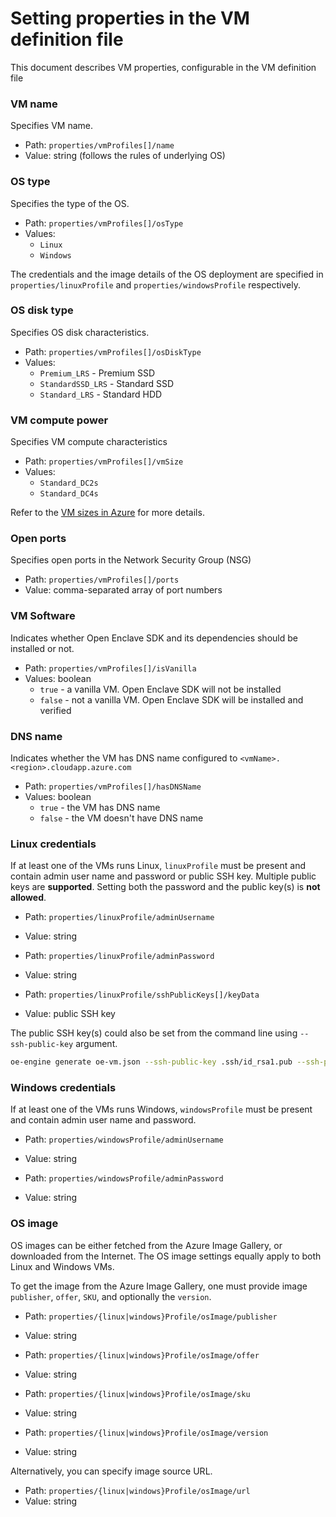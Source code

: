 # Setting properties in the VM definition file

This document describes VM properties, configurable in the VM definition file

### VM name
Specifies VM name.

* Path: `properties/vmProfiles[]/name`
* Value: string (follows the rules of underlying OS)

### OS type
Specifies the type of the OS.

* Path: `properties/vmProfiles[]/osType`
* Values:
    * `Linux`
    * `Windows`

The credentials and the image details of the OS deployment are specified in `properties/linuxProfile` and `properties/windowsProfile` respectively.

### OS disk type
Specifies OS disk characteristics.

* Path: `properties/vmProfiles[]/osDiskType`
* Values:
    * `Premium_LRS` - Premium SSD
    * `StandardSSD_LRS` - Standard SSD
    * `Standard_LRS` - Standard HDD

### VM compute power
Specifies VM compute characteristics

* Path: `properties/vmProfiles[]/vmSize`
* Values:
    * `Standard_DC2s`
    * `Standard_DC4s`

Refer to the [VM sizes in Azure](https://docs.microsoft.com/en-us/azure/virtual-machines/windows/sizes) for more details.

### Open ports
Specifies open ports in the Network Security Group (NSG)

* Path: `properties/vmProfiles[]/ports`
* Value: comma-separated array of port numbers

### VM Software
Indicates whether Open Enclave SDK and its dependencies should be installed or not.

* Path: `properties/vmProfiles[]/isVanilla`
* Values: boolean
    * `true` - a vanilla VM. Open Enclave SDK will not be installed
    * `false` - not a vanilla VM. Open Enclave SDK will be installed and verified

### DNS name
Indicates whether the VM has DNS name configured to `<vmName>.<region>.cloudapp.azure.com`

* Path: `properties/vmProfiles[]/hasDNSName`
* Values: boolean
    * `true` - the VM has DNS name
    * `false` - the VM doesn't have DNS name

### Linux credentials
If at least one of the VMs runs Linux, `linuxProfile` must be present and contain admin user name and password or public SSH key.
Multiple public keys are **supported**.
Setting both the password and the public key(s) is **not allowed**.

* Path: `properties/linuxProfile/adminUsername`
* Value: string

* Path: `properties/linuxProfile/adminPassword`
* Value: string

* Path: `properties/linuxProfile/sshPublicKeys[]/keyData`
* Value: public SSH key

The public SSH key(s) could also be set from the command line using `--ssh-public-key` argument.
```sh
oe-engine generate oe-vm.json --ssh-public-key .ssh/id_rsa1.pub --ssh-public-key .ssh/id_rsa2.pub
```

### Windows credentials
If at least one of the VMs runs Windows, `windowsProfile` must be present and contain admin user name and password.

* Path: `properties/windowsProfile/adminUsername`
* Value: string

* Path: `properties/windowsProfile/adminPassword`
* Value: string

### OS image
OS images can be either fetched from the Azure Image Gallery, or downloaded from the Internet.
The OS image settings equally apply to both Linux and Windows VMs.

To get the image from the Azure Image Gallery, one must provide image `publisher`, `offer`, `SKU`, and optionally the `version`.

* Path: `properties/{linux|windows}Profile/osImage/publisher`
* Value: string

* Path: `properties/{linux|windows}Profile/osImage/offer`
* Value: string

* Path: `properties/{linux|windows}Profile/osImage/sku`
* Value: string

* Path: `properties/{linux|windows}Profile/osImage/version`
* Value: string

Alternatively, you can specify image source URL.

* Path: `properties/{linux|windows}Profile/osImage/url`
* Value: string
